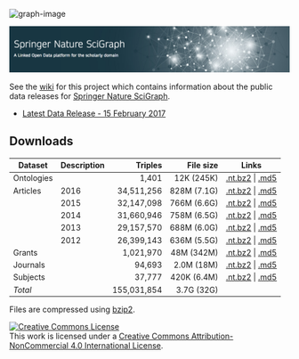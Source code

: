 <a name="top"></a>
![graph-image](http://static.springer.com/spcom/sites/sgw/images/logo-springernature.svg)

![SpringerNature SciGraph](images/SpringerNature.png)

See the [wiki](https://github.com/springernature/scigraph/wiki) for this project which contains information about the public data releases for [Springer Nature SciGraph](http://www.springernature.com/scigraph).

* [Latest Data Release - 15 February 2017](../../wiki/Data-Release:-15-February-2017)

## Downloads

| Dataset | Description | Triples | File size | Links |
| --- | --- | ---: | ---: | --- |
| Ontologies |  | 1,401 | 12K (245K) | [.nt.bz2](http://s3-service-broker-live-afe45d64-24d0-4a96-b6a8-23b79e885eb7.s3-website.eu-central-1.amazonaws.com/2017-02-15/springernature-scigraph-ontologies.2017-02-15.nt.bz2) \| [.md5](http://s3-service-broker-live-afe45d64-24d0-4a96-b6a8-23b79e885eb7.s3-website.eu-central-1.amazonaws.com/2017-02-15/springernature-scigraph-ontologies.2017-02-15.nt.bz2.md5) | 
| Articles | 2016 | 34,511,256 | 828M (7.1G) | [.nt.bz2](http://s3-service-broker-live-afe45d64-24d0-4a96-b6a8-23b79e885eb7.s3-website.eu-central-1.amazonaws.com/2017-02-15/springernature-scigraph-2016-articles.2017-02-15.nt.bz2) \| [.md5](http://s3-service-broker-live-afe45d64-24d0-4a96-b6a8-23b79e885eb7.s3-website.eu-central-1.amazonaws.com/2017-02-15/springernature-scigraph-2016-articles.2017-02-15.nt.bz2.md5) |
|  | 2015 | 32,147,098 | 766M (6.6G) | [.nt.bz2](http://s3-service-broker-live-afe45d64-24d0-4a96-b6a8-23b79e885eb7.s3-website.eu-central-1.amazonaws.com/2017-02-15/springernature-scigraph-2015-articles.2017-02-15.nt.bz2) \| [.md5](http://s3-service-broker-live-afe45d64-24d0-4a96-b6a8-23b79e885eb7.s3-website.eu-central-1.amazonaws.com/2017-02-15/springernature-scigraph-2015-articles.2017-02-15.nt.bz2.md5) |
|  | 2014 | 31,660,946 | 758M (6.5G) | [.nt.bz2](http://s3-service-broker-live-afe45d64-24d0-4a96-b6a8-23b79e885eb7.s3-website.eu-central-1.amazonaws.com/2017-02-15/springernature-scigraph-2014-articles.2017-02-15.nt.bz2) \| [.md5](http://s3-service-broker-live-afe45d64-24d0-4a96-b6a8-23b79e885eb7.s3-website.eu-central-1.amazonaws.com/2017-02-15/springernature-scigraph-2014-articles.2017-02-15.nt.bz2.md5) |
|  | 2013 | 29,157,570 | 688M (6.0G) | [.nt.bz2](http://s3-service-broker-live-afe45d64-24d0-4a96-b6a8-23b79e885eb7.s3-website.eu-central-1.amazonaws.com/2017-02-15/springernature-scigraph-2013-articles.2017-02-15.nt.bz2) \| [.md5](http://s3-service-broker-live-afe45d64-24d0-4a96-b6a8-23b79e885eb7.s3-website.eu-central-1.amazonaws.com/2017-02-15/springernature-scigraph-2013-articles.2017-02-15.nt.bz2.md5) |
|  | 2012 | 26,399,143 | 636M (5.5G) | [.nt.bz2](http://s3-service-broker-live-afe45d64-24d0-4a96-b6a8-23b79e885eb7.s3-website.eu-central-1.amazonaws.com/2017-02-15/springernature-scigraph-2012-articles.2017-02-15.nt.bz2) \| [.md5](http://s3-service-broker-live-afe45d64-24d0-4a96-b6a8-23b79e885eb7.s3-website.eu-central-1.amazonaws.com/2017-02-15/springernature-scigraph-2012-articles.2017-02-15.nt.bz2.md5) |
| Grants |  | 1,021,970 | 48M (342M) | [.nt.bz2](http://s3-service-broker-live-afe45d64-24d0-4a96-b6a8-23b79e885eb7.s3-website.eu-central-1.amazonaws.com/2017-02-15/springernature-scigraph-grants.2017-02-15.nt.bz2) \| [.md5](http://s3-service-broker-live-afe45d64-24d0-4a96-b6a8-23b79e885eb7.s3-website.eu-central-1.amazonaws.com/2017-02-15/springernature-scigraph-grants.2017-02-15.nt.bz2.md5) |
| Journals | | 94,693 | 2.0M (18M) | [.nt.bz2](http://s3-service-broker-live-afe45d64-24d0-4a96-b6a8-23b79e885eb7.s3-website.eu-central-1.amazonaws.com/2017-02-15/springernature-scigraph-journals.2017-02-15.nt.bz2) \| [.md5](http://s3-service-broker-live-afe45d64-24d0-4a96-b6a8-23b79e885eb7.s3-website.eu-central-1.amazonaws.com/2017-02-15/springernature-scigraph-journals.2017-02-15.nt.bz2.md5) |
| Subjects | | 37,777 | 420K (6.4M) | [.nt.bz2](http://s3-service-broker-live-afe45d64-24d0-4a96-b6a8-23b79e885eb7.s3-website.eu-central-1.amazonaws.com/2017-02-15/springernature-scigraph-subjects.2017-02-15.nt.bz2) \| [.md5](http://s3-service-broker-live-afe45d64-24d0-4a96-b6a8-23b79e885eb7.s3-website.eu-central-1.amazonaws.com/2017-02-15/springernature-scigraph-subjects.2017-02-15.nt.bz2.md5) |
| _Total_ | | 155,031,854 | 3.7G (32G) | |

Files are compressed using [bzip2](http://www.bzip.org/).

<a rel="license" href="http://creativecommons.org/licenses/by-nc/4.0/"><img alt="Creative Commons License" style="border-width:0" src="https://i.creativecommons.org/l/by-nc/4.0/88x31.png" /></a><br />This work is licensed under a <a rel="license" href="http://creativecommons.org/licenses/by-nc/4.0/">Creative Commons Attribution-NonCommercial 4.0 International License</a>.
